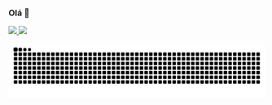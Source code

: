 ### Olá 👋

<div>
<a href="https://github.com/Gryzs">
<img height="150em" src="https://github-readme-stats.vercel.app/api/top-langs/?username=Gryzs&layout=compact&langs_count=7&theme=radical"/>
<img height="150em" src="https://github-readme-stats.vercel.app/api?username=Gryzs&show_icons=true&theme=radical&hiding_specific_stats=true&showing_icons&count_private=true"/>
</div>

<div align="center">

  ![Snake animation](https://github.com/Gryzs/Gryzs/blob/output/github-contribution-grid-snake.svg)
  
</div>
